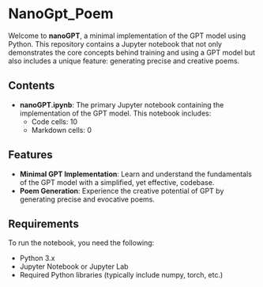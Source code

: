 # NanoGpt_Poem


Welcome to **nanoGPT**, a minimal implementation of the GPT model using Python. This repository contains a Jupyter notebook that not only demonstrates the core concepts behind training and using a GPT model but also includes a unique feature: generating precise and creative poems.

## Contents

- **nanoGPT.ipynb**: The primary Jupyter notebook containing the implementation of the GPT model. This notebook includes:
  - Code cells: 10
  - Markdown cells: 0

## Features

- **Minimal GPT Implementation**: Learn and understand the fundamentals of the GPT model with a simplified, yet effective, codebase.
- **Poem Generation**: Experience the creative potential of GPT by generating precise and evocative poems.

## Requirements

To run the notebook, you need the following:

- Python 3.x
- Jupyter Notebook or Jupyter Lab
- Required Python libraries (typically include numpy, torch, etc.)
